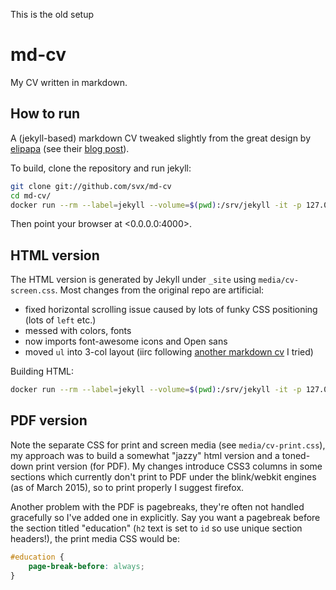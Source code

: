This is the old setup

# md-cv

My CV written in markdown.

## How to run

A (jekyll-based) markdown CV tweaked slightly from the great design by [elipapa](https://github.com/elipapa/markdown-cv) (see their [blog post](http://www.eliseopapa.org/workflow/2012/09/20/why-i-switched-to-markdown-for-my-cv/)).

To build, clone the repository and run jekyll:

```bash
git clone git://github.com/svx/md-cv
cd md-cv/
docker run --rm --label=jekyll --volume=$(pwd):/srv/jekyll -it -p 127.0.0.1:4000:4000 jekyll/jekyll jekyll serve
```

Then point your browser at <0.0.0.0:4000>.

## HTML version

The HTML version is generated by Jekyll under `_site` using `media/cv-screen.css`. Most changes from the original repo are artificial:

- fixed horizontal scrolling issue caused by lots of funky CSS positioning (lots of `left` etc.)
- messed with colors, fonts
- now imports font-awesome icons and Open sans
- moved `ul` into 3-col layout (iirc following [another markdown cv](https://github.com/davidhampgonsalves/resume) I tried)

Building HTML:
```bash
docker run --rm --label=jekyll --volume=$(pwd):/srv/jekyll -it -p 127.0.0.1:4000:4000 jekyll/jekyll jekyll build
```

## PDF version

Note the separate CSS for print and screen media (see `media/cv-print.css`), my approach was to build a somewhat "jazzy" html version and a toned-down print version (for PDF). My changes introduce CSS3 columns in some sections which currently don't print to PDF under the blink/webkit engines (as of March 2015), so to print properly I suggest firefox.

Another problem with the PDF is pagebreaks, they're often not handled gracefully so I've added one in explicitly. Say you want a pagebreak before the section titled "education" (`h2` text is set to `id` so use unique section headers!), the print media CSS would be:

```css
#education {
    page-break-before: always;
}
```

